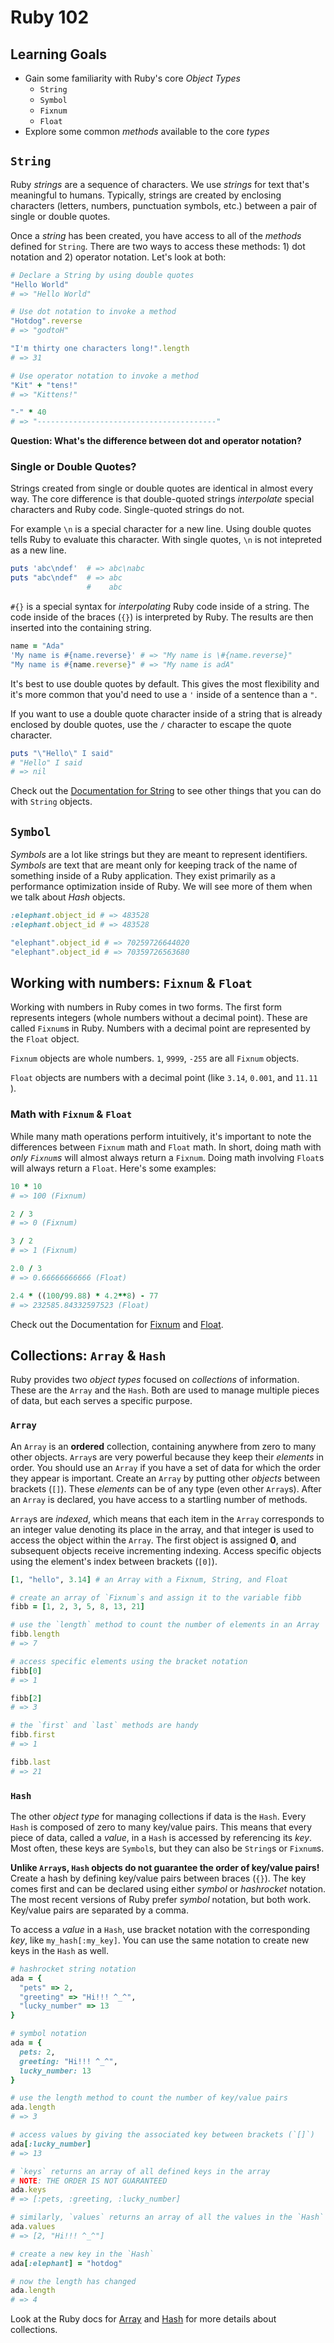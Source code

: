 # Ruby 102

## Learning Goals
- Gain some familiarity with Ruby's core _Object Types_
    + `String`
    + `Symbol`
    + `Fixnum`
    + `Float`
- Explore some common _methods_ available to the core _types_

## `String`
Ruby _strings_ are a sequence of characters. We use _strings_ for text that's meaningful to humans. Typically, strings are created by enclosing characters (letters, numbers, punctuation symbols, etc.) between a pair of single or double quotes.

Once a _string_ has been created, you have access to all of the _methods_ defined for `String`. There are two ways to access these methods: 1) dot notation and 2) operator notation. Let's look at both:

```ruby
# Declare a String by using double quotes
"Hello World"
# => "Hello World"

# Use dot notation to invoke a method
"Hotdog".reverse
# => "godtoH"

"I'm thirty one characters long!".length
# => 31

# Use operator notation to invoke a method
"Kit" + "tens!"
# => "Kittens!"

"-" * 40
# => "----------------------------------------"
```

__Question: What's the difference between dot and operator notation?__

### Single or Double Quotes?
Strings created from single or double quotes are identical in almost every way. The core difference is that double-quoted strings _interpolate_ special characters and Ruby code. Single-quoted strings do not.

For example `\n` is a special character for a new line. Using double quotes tells Ruby to evaluate this character. With single quotes, `\n` is not intepreted as a new line.

```ruby
puts 'abc\ndef'  # => abc\nabc
puts "abc\ndef"  # => abc
                 #    abc
```

`#{}` is a special syntax for _interpolating_ Ruby code inside of a string. The code inside of the braces (`{}`) is interpreted by Ruby. The results are then inserted into the containing string.

```ruby
name = "Ada"
'My name is #{name.reverse}' # => "My name is \#{name.reverse}"
"My name is #{name.reverse}" # => "My name is adA"
```

It's best to use double quotes by default. This gives the most flexibility and it's more common that you'd need to use a `'` inside of a sentence than a `"`.

If you want to use a double quote character inside of a string that is already enclosed by double quotes, use the `/` character to escape the quote character.

```ruby
puts "\"Hello\" I said"
# "Hello" I said
# => nil
```

Check out the [Documentation for String](http://www.ruby-doc.org/core-2.3.0/String.html) to see other things that you can do with `String` objects.

## `Symbol`
_Symbols_ are a lot like strings but they are meant to represent identifiers. _Symbols_ are text that are meant only for keeping track of the name of something inside of a Ruby application. They exist primarily as a performance optimization inside of Ruby. We will see more of them when we talk about _Hash_ objects.

```ruby
:elephant.object_id # => 483528
:elephant.object_id # => 483528

"elephant".object_id # => 70259726644020
"elephant".object_id # => 70359726563680
```

## Working with numbers: `Fixnum` & `Float`

Working with numbers in Ruby comes in two forms. The first form represents integers (whole numbers without a decimal point). These are called `Fixnum`s in Ruby. Numbers with a decimal point are represented by the `Float` object.

`Fixnum` objects are whole numbers. `1`, `9999`, `-255` are all `Fixnum` objects.

`Float` objects are numbers with a decimal point (like `3.14`, `0.001`, and `11.11 `).

### Math with `Fixnum` & `Float`
While many math operations perform intuitively, it's important to note the differences between `Fixnum` math and `Float` math. In short, doing math with _only `Fixnum`s_ will almost always return a `Fixnum`. Doing math involving `Float`s will always return a `Float`. Here's some examples:

```ruby
10 * 10
# => 100 (Fixnum)

2 / 3
# => 0 (Fixnum)

3 / 2
# => 1 (Fixnum)

2.0 / 3
# => 0.66666666666 (Float)

2.4 * ((100/99.88) * 4.2**8) - 77
# => 232585.84332597523 (Float)
```

Check out the Documentation for [Fixnum](http://ruby-doc.org/core-2.3.0/Fixnum.html) and [Float](http://www.ruby-doc.org/core-2.3.0/Float.html).

## Collections: `Array` & `Hash`
Ruby provides two _object types_ focused on _collections_ of information. These are the `Array` and the `Hash`. Both are used to manage multiple pieces of data, but each serves a specific purpose.

### `Array`
An `Array` is an __ordered__ collection, containing anywhere from zero to many other objects. `Array`s are very powerful because they keep their _elements_ in order. You should use an `Array` if you have a set of data for which the order they appear is important. Create an `Array` by  putting other _objects_ between brackets (`[]`). These _elements_ can be of any type (even other `Array`s). After an `Array` is declared, you have access to a startling number of methods.

`Array`s are _indexed_, which means that each item in the `Array` corresponds to an integer value denoting its place in the array, and that integer is used to access the object within the `Array`. The first object is assigned __0__, and subsequent objects receive incrementing indexing. Access specific objects using the element's index between brackets (`[0]`).

```ruby
[1, "hello", 3.14] # an Array with a Fixnum, String, and Float

# create an array of `Fixnum`s and assign it to the variable fibb
fibb = [1, 2, 3, 5, 8, 13, 21]

# use the `length` method to count the number of elements in an Array
fibb.length
# => 7

# access specific elements using the bracket notation
fibb[0]
# => 1

fibb[2]
# => 3

# the `first` and `last` methods are handy
fibb.first
# => 1

fibb.last
# => 21
```

### `Hash`
The other _object type_ for managing collections if data is the `Hash`. Every `Hash` is composed of zero to many key/value pairs. This means that every piece of data, called a _value_, in a `Hash` is accessed by referencing its _key_. Most often, these keys are `Symbol`s, but they can also be `String`s or `Fixnum`s.

__Unlike `Array`s, `Hash` objects do not guarantee the order of key/value pairs!__ Create a hash by defining key/value pairs between braces (`{}`). The key comes first and can be declared using either _symbol_ or _hashrocket_ notation. The most recent versions of Ruby prefer _symbol_ notation, but both work. Key/value pairs are separated by a comma.

To access a _value_ in a `Hash`, use bracket notation with the corresponding _key_, like `my_hash[:my_key]`. You can use the same notation to create new keys in the `Hash` as well.

```ruby
# hashrocket string notation
ada = {
  "pets" => 2,
  "greeting" => "Hi!!! ^_^",
  "lucky_number" => 13
}

# symbol notation
ada = {
  pets: 2,
  greeting: "Hi!!! ^_^",
  lucky_number: 13
}

# use the length method to count the number of key/value pairs
ada.length
# => 3

# access values by giving the associated key between brackets (`[]`)
ada[:lucky_number]
# => 13

# `keys` returns an array of all defined keys in the array
# NOTE: THE ORDER IS NOT GUARANTEED
ada.keys
# => [:pets, :greeting, :lucky_number]

# similarly, `values` returns an array of all the values in the `Hash`
ada.values
# => [2, "Hi!!! ^_^"]

# create a new key in the `Hash`
ada[:elephant] = "hotdog"

# now the length has changed
ada.length
# => 4
```

Look at the Ruby docs for [Array](http://www.ruby-doc.org/core-2.3.0/Array.html) and [Hash](http://www.ruby-doc.org/core-2.3.0/Hash.html) for more details about collections.
